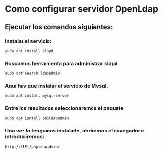 ######

# Como configurar servidor OpenLdap


## Ejecutar los comandos siguientes:


### Instalar el servicio:


``` {.example}
sudo apt install slapd
```

### Buscamos herramienta para administrar slapd

``` {.example}
sudo apt search ldapadmin
```

### Aquí hay que instalar el servicio de Mysql.

``` {.example}
sudo apt install mysql-server
```
### Entre los resultados seleccionaremos el paquete

``` {.example}
sudo apt isntall phpldapadmin
```

### Una vez lo tengamos instalado, abriremos el navegador e introduciremos:

``` {.example}
http://(IP)/phpldapadmin/
```
